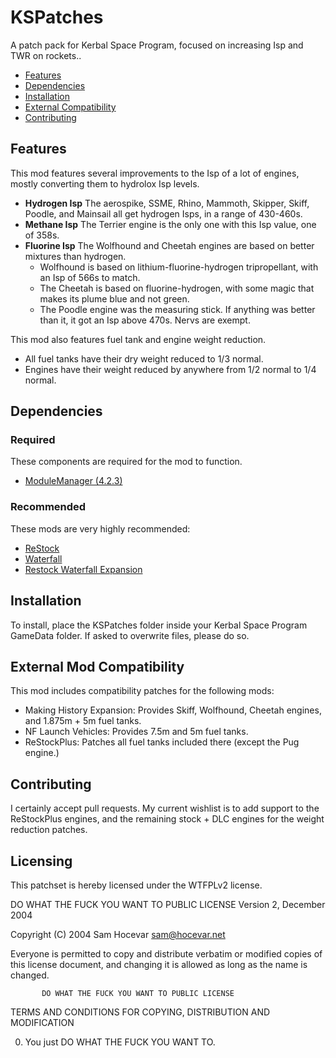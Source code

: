# KSPatches

A patch pack for Kerbal Space Program, focused on increasing Isp and TWR on rockets..

* [Features](#features)
* [Dependencies](#dependencies)
* [Installation](#installation)
* [External Compatibility](#features)
* [Contributing](#contributing)

## Features

This mod features several improvements to the Isp of a lot of engines, mostly converting them to hydrolox Isp levels.

* **Hydrogen Isp** The aerospike, SSME, Rhino, Mammoth, Skipper, Skiff, Poodle, and Mainsail all get hydrogen Isps, in a range of 430-460s.
* **Methane Isp** The Terrier engine is the only one with this Isp value, one of 358s.
* **Fluorine Isp** The Wolfhound and Cheetah engines are based on better mixtures than hydrogen.
  * Wolfhound is based on lithium-fluorine-hydrogen tripropellant, with an Isp of 566s to match.
  * The Cheetah is based on fluorine-hydrogen, with some magic that makes its plume blue and not green.
  * The Poodle engine was the measuring stick. If anything was better than it, it got an Isp above 470s. Nervs are exempt.

This mod also features fuel tank and engine weight reduction.

* All fuel tanks have their dry weight reduced to 1/3 normal.
* Engines have their weight reduced by anywhere from 1/2 normal to 1/4 normal.

## Dependencies

### Required
These components are required for the mod to function.
* [ModuleManager (4.2.3)](https://github.com/sarbian/ModuleManager)
### Recommended
These mods are very highly recommended:
* [ReStock](github.com/porktoberrevolution/restocked)
* [Waterfall](github.com/post-kerbin-mining-corporation/Waterfall)
* [Restock Waterfall Expansion](https://spacedock.info/mod/3149/Restock%20Waterfall%20Expansion)

## Installation

To install, place the KSPatches folder inside your Kerbal Space Program GameData folder. If asked to overwrite files, please do so.

## External Mod Compatibility

This mod includes compatibility patches for the following mods:
* Making History Expansion: Provides Skiff, Wolfhound, Cheetah engines, and 1.875m + 5m fuel tanks.
* NF Launch Vehicles: Provides 7.5m and 5m fuel tanks.
* ReStockPlus: Patches all fuel tanks included there (except the Pug engine.)

## Contributing

I certainly accept pull requests. My current wishlist is to add support to the ReStockPlus engines, and the remaining stock + DLC engines for the weight reduction patches.

## Licensing

This patchset is hereby licensed under the WTFPLv2 license.

DO WHAT THE FUCK YOU WANT TO PUBLIC LICENSE
                   Version 2, December 2004
 
Copyright (C) 2004 Sam Hocevar <sam@hocevar.net>

Everyone is permitted to copy and distribute verbatim or modified
copies of this license document, and changing it is allowed as long
as the name is changed.
 
           DO WHAT THE FUCK YOU WANT TO PUBLIC LICENSE
  TERMS AND CONDITIONS FOR COPYING, DISTRIBUTION AND MODIFICATION

 0. You just DO WHAT THE FUCK YOU WANT TO.

